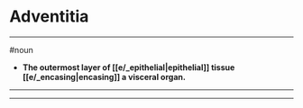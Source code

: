 # Adventitia
---
#noun
- **The outermost layer of [[e/_epithelial|epithelial]] tissue [[e/_encasing|encasing]] a visceral organ.**
---
---
